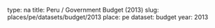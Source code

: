 type: na
title: Peru / Government Budget (2013)
slug: places/pe/datasets/budget/2013
place: pe
dataset: budget
year: 2013

